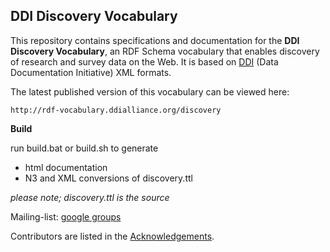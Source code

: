 ## DDI Discovery Vocabulary

This repository contains specifications and documentation for the **DDI Discovery Vocabulary**, an RDF Schema vocabulary that enables discovery of research and survey data on the Web. It is based on [DDI](http://www.ddialliance.org/) (Data Documentation Initiative) XML formats.

The latest published version of this vocabulary can be viewed here:

    http://rdf-vocabulary.ddialliance.org/discovery

**Build**

run build.bat or build.sh to generate 

* html documentation
* N3 and XML conversions of discovery.ttl

*please note; discovery.ttl is the source*

Mailing-list: [google groups](https://groups.google.com/forum/#!forum/ddi-rdf-vocabulary)

Contributors are listed in the [Acknowledgements](http://rdf-vocabulary.ddialliance.org/discovery#acknowledgements).
